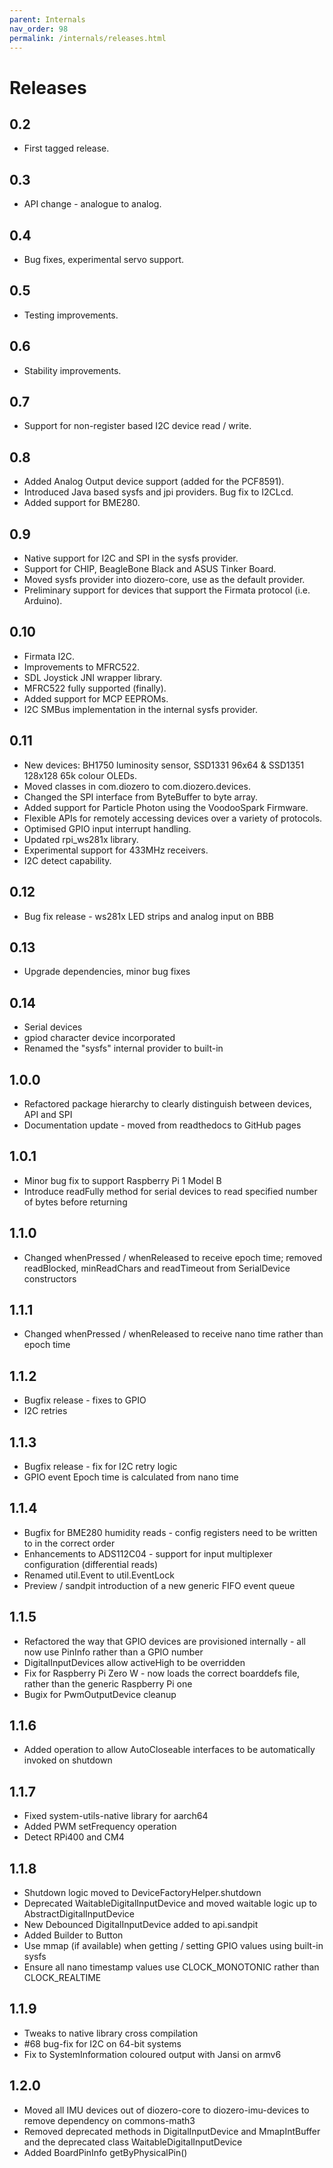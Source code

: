 ```yaml
---
parent: Internals
nav_order: 98
permalink: /internals/releases.html
---
```


# Releases

## 0.2

+ First tagged release.

## 0.3

+ API change - analogue to analog.

## 0.4

+ Bug fixes, experimental servo support.

## 0.5

+ Testing improvements.

## 0.6

+ Stability improvements.

## 0.7

+ Support for non-register based I2C device read / write.

## 0.8

+ Added Analog Output device support (added for the PCF8591).
+ Introduced Java based sysfs and jpi providers. Bug fix to I2CLcd.
+ Added support for BME280.

## 0.9

+ Native support for I2C and SPI in the sysfs provider.
+ Support for CHIP, BeagleBone Black and ASUS Tinker Board.
+ Moved sysfs provider into diozero-core, use as the default provider.
+ Preliminary support for devices that support the Firmata protocol (i.e. Arduino).

## 0.10

+ Firmata I2C.
+ Improvements to MFRC522.
+ SDL Joystick JNI wrapper library.
+ MFRC522 fully supported (finally).
+ Added support for MCP EEPROMs.
+ I2C SMBus implementation in the internal sysfs provider.

## 0.11

+ New devices: BH1750 luminosity sensor, SSD1331 96x64 & SSD1351 128x128 65k colour OLEDs.
+ Moved classes in com.diozero to com.diozero.devices.
+ Changed the SPI interface from ByteBuffer to byte array.
+ Added support for Particle Photon using the VoodooSpark Firmware.
+ Flexible APIs for remotely accessing devices over a variety of protocols.
+ Optimised GPIO input interrupt handling.
+ Updated rpi_ws281x library.
+ Experimental support for 433MHz receivers.
+ I2C detect capability.

## 0.12

+ Bug fix release - ws281x LED strips and analog input on BBB

## 0.13

+ Upgrade dependencies, minor bug fixes

## 0.14

+ Serial devices
+ gpiod character device incorporated
+ Renamed the "sysfs" internal provider to built-in

## 1.0.0

+ Refactored package hierarchy to clearly distinguish between devices, API and SPI
+ Documentation update - moved from readthedocs to GitHub pages

## 1.0.1

+ Minor bug fix to support Raspberry Pi 1 Model B
+ Introduce readFully method for serial devices to read specified number of bytes before returning

## 1.1.0

+ Changed whenPressed / whenReleased to receive epoch time; removed readBlocked, minReadChars and readTimeout from SerialDevice constructors

## 1.1.1

+ Changed whenPressed / whenReleased to receive nano time rather than epoch time

## 1.1.2

+ Bugfix release - fixes to GPIO
+ I2C retries

## 1.1.3

+ Bugfix release - fix for I2C retry logic
+ GPIO event Epoch time is calculated from nano time

## 1.1.4

+ Bugfix for BME280 humidity reads - config registers need to be written to in the correct order
+ Enhancements to ADS112C04 - support for input multiplexer configuration (differential reads)
+ Renamed util.Event to util.EventLock
+ Preview / sandpit introduction of a new generic FIFO event queue

## 1.1.5

+ Refactored the way that GPIO devices are provisioned internally - all now use PinInfo rather than a GPIO number
+ DigitalInputDevices allow activeHigh to be overridden
+ Fix for Raspberry Pi Zero W - now loads the correct boarddefs file, rather than the generic Raspberry Pi one
+ Bugix for PwmOutputDevice cleanup


## 1.1.6

+ Added operation to allow AutoCloseable interfaces to be automatically invoked on shutdown

## 1.1.7

+ Fixed system-utils-native library for aarch64
+ Added PWM setFrequency operation
+ Detect RPi400 and CM4

## 1.1.8

+ Shutdown logic moved to DeviceFactoryHelper.shutdown
+ Deprecated WaitableDigitalInputDevice and moved waitable logic up to AbstractDigitalInputDevice
+ New Debounced DigitalInputDevice added to api.sandpit
+ Added Builder to Button
+ Use mmap (if available) when getting / setting GPIO values using built-in sysfs
+ Ensure all nano timestamp values use CLOCK_MONOTONIC rather than CLOCK_REALTIME

## 1.1.9

+ Tweaks to native library cross compilation
+ #68 bug-fix for I2C on 64-bit systems
+ Fix to SystemInformation coloured output with Jansi on armv6

## 1.2.0

+ Moved all IMU devices out of diozero-core to diozero-imu-devices to remove dependency on commons-math3
+ Removed deprecated methods in DigitalInputDevice and MmapIntBuffer and the deprecated class WaitableDigitalInputDevice
+ Added BoardPinInfo getByPhysicalPin()
